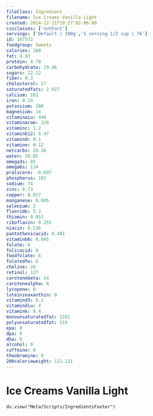 ```yaml
---
fileClass: Ingredient
filename: Ice Creams Vanilla Light
created: 2024-12-21T19:27:02-06:00
cssclasses: ['nutFact']
servings: ['Default | 100g','1 serving 1/2 cup | 76']
id: 167572
foodgroup: Sweets
calories: 180
fat: 4.83
protein: 4.78
carbohydrate: 29.46
sugars: 22.12
fiber: 0.3
cholesterol: 27
saturatedfats: 2.927
calcium: 161
iron: 0.19
potassium: 208
magnesium: 14
vitaminaiu: 448
vitaminarae: 128
vitaminc: 1.2
vitaminb12: 0.47
vitamind: 0.1
vitamine: 0.12
netcarbs: 29.16
water: 59.85
omega3s: 85
omega6s: 134
pralscore: -0.697
phosphorus: 103
sodium: 74
zinc: 0.73
copper: 0.017
manganese: 0.005
selenium: 2
fluoride: 5.3
thiamin: 0.053
riboflavin: 0.255
niacin: 0.136
pantothenicacid: 0.481
vitaminb6: 0.045
folate: 6
folicacid: 0
foodfolate: 6
folatedfe: 6
choline: 26
retinol: 127
carotenebeta: 14
carotenealpha: 0
lycopene: 0
luteinzeaxanthin: 0
vitamind3: 0.1
vitamindiu: 4
vitamink: 0.4
monounsaturatedfat: 1281
polyunsaturatedfat: 219
epa: 0
dpa: 0
dha: 0
alcohol: 0
caffeine: 0
theobromine: 0
200calorieweight: 111.111
---
```


# Ice Creams Vanilla Light

```dataviewjs
dv.view("Meta/Scripts/IngredientsFooter")
```